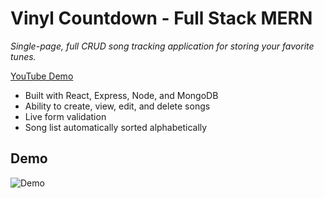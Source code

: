 # Vinyl Countdown - Full Stack MERN

*Single-page, full CRUD song tracking application for storing your favorite tunes.*

<a href="https://www.youtube.com/watch?v=XdxNn9_zy_Y&ab_channel=BrandonTaylor">YouTube Demo</a>

- Built with React, Express, Node, and MongoDB
- Ability to create, view, edit, and delete songs
- Live form validation
- Song list automatically sorted alphabetically

## Demo

![Demo](vinyl.gif)
